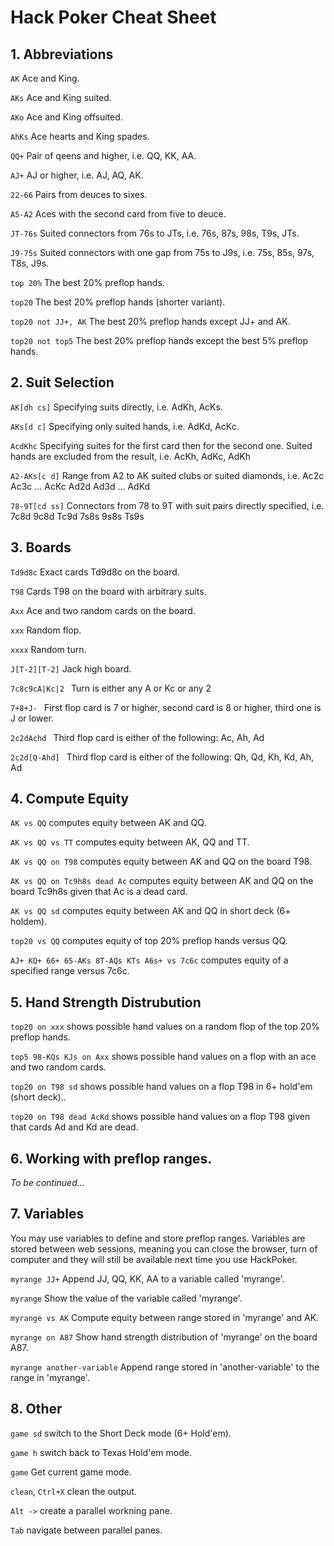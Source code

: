 # Hack Poker Cheat Sheet

## 1. Abbreviations

<code>AK</code> Ace and King.

<code>AKs</code> Ace and King suited.

<code>AKo</code> Ace and King offsuited.

<code>AhKs</code> Ace hearts and King spades.

<code>QQ+</code> Pair of qeens and higher, i.e. QQ, KK, AA.

<code>AJ+</code> AJ or higher, i.e. AJ, AQ, AK.

<code>22-66</code> Pairs from deuces to sixes.

<code>A5-A2</code> Aces with the second card from five to deuce.

<code>JT-76s</code> Suited connectors from 76s to JTs, i.e. 76s, 87s, 98s, T9s, JTs.

<code>J9-75s</code> Suited connectors with one gap from 75s to J9s, i.e. 75s, 85s, 97s, T8s, J9s.

<code>top 20%</code> The best 20% preflop hands. 

<code>top20</code> The best 20% preflop hands (shorter variant).

<code>top20 not JJ+, AK</code> The best 20% preflop hands except JJ+ and AK.

<code>top20 not top5</code> The best 20% preflop hands except the best 5% preflop hands.

## 2. Suit Selection

<code>AK[dh cs]</code> Specifying suits directly, i.e. AdKh, AcKs.

<code>AKs[d c]</code> Specifying only suited hands, i.e. AdKd, AcKc.

<code>AcdKhc</code> Specifying suites for the first card then for the second one. Suited hands are excluded from the result, i.e. AcKh, AdKc, AdKh

<code>A2-AKs[c d]</code> Range from A2 to AK suited clubs or suited diamonds, i.e. Ac2c Ac3c ... AcKc Ad2d Ad3d ... AdKd

<code>78-9T[cd ss]</code> Connectors from 78 to 9T with suit pairs directly specified, i.e. 7c8d 9c8d Tc9d 7s8s 9s8s Ts9s

## 3. Boards

<code>Td9d8c</code> Exact cards Td9d8c on the board.

<code>T98</code> Cards T98 on the board with arbitrary suits.

<code>Axx</code> Ace and two random cards on the board.

<code>xxx</code> Random flop.

<code>xxxx</code> Random turn.

<code>J[T-2][T-2]</code> Jack high board.

<code>7c8c9cA|Kc|2 </code> Turn is either any A or Kc or any 2

<code>7+8+J- </code> First flop card is 7 or higher, second card is 8 or higher, third one is J or lower.

<code>2c2dAchd </code> Third flop card is either of the following: Ac, Ah, Ad

<code>2c2d[Q-Ahd] </code> Third flop card is either of the following: Qh, Qd, Kh, Kd, Ah, Ad

## 4. Compute Equity

<code>AK vs QQ</code> computes equity between AK and QQ.    

<code>AK vs QQ vs TT</code> computes equity between AK, QQ and TT.    

<code>AK vs QQ on T98</code> computes equity between AK and QQ on the board T98.

<code>AK vs QQ on Tc9h8s dead Ac</code> computes equity between AK and QQ on the board Tc9h8s given that Ac is a dead card.

<code>AK vs QQ sd</code> computes equity between AK and QQ in short deck (6+ holdem).

<code>top20 vs QQ</code> computes equity of top 20% preflop hands versus QQ.

<code>AJ+ KQ+ 66+ 65-AKs 8T-AQs KTs A6s+ vs 7c6c</code> computes equity of a specified range versus 7c6c.


## 5. Hand Strength Distrubution

<code>top20 on xxx</code> shows possible hand values on a random flop of the top 20% preflop hands.

<code>top5 98-KQs KJs on Axx</code> shows possible hand values on a flop with an ace and two random cards.

<code>top20 on T98 sd</code> shows possible hand values on a flop T98 in 6+ hold'em (short deck)..

<code>top20 on T98 dead AcKd</code> shows possible hand values on a flop T98 given that cards Ad and Kd are dead.

## 6. Working with preflop ranges. 

_To be continued..._

## 7. Variables 

You may use variables to define and store preflop ranges. Variables are stored between web sessions, meaning you can close the browser, turn of computer and they will still be available next time you use HackPoker.

<code>myrange JJ+</code> Append JJ, QQ, KK, AA to a variable called 'myrange'.

<code>myrange</code> Show the value of the variable called 'myrange'.

<code>myrange vs AK</code> Compute equity between range stored in 'myrange' and AK.

<code>myrange on A87</code> Show hand strength distribution of 'myrange' on the board A87.

<code>myrange another-variable</code> Append range stored in 'another-variable' to the range in 'myrange'.

## 8. Other

<code>game sd</code> switch to the Short Deck mode (6+ Hold'em).

<code>game h</code> switch back to Texas Hold'em mode.

<code>game</code> Get current game mode.

<code>clean</code>, <code>Ctrl+X</code> clean the output. 

<code>Alt -></code> create a parallel workning pane.

<code>Tab</code> navigate between parallel panes.


